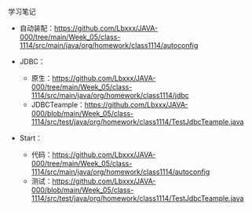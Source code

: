 学习笔记

- 自动装配：https://github.com/Lbxxx/JAVA-000/tree/main/Week_05/class-1114/src/main/java/org/homework/class1114/autoconfig

- JDBC：
  - 原生：https://github.com/Lbxxx/JAVA-000/tree/main/Week_05/class-1114/src/main/java/org/homework/class1114/jdbc
  - JDBCTeample：https://github.com/Lbxxx/JAVA-000/blob/main/Week_05/class-1114/src/test/java/org/homework/class1114/TestJdbcTeample.java

- Start：
  - 代码：https://github.com/Lbxxx/JAVA-000/tree/main/Week_05/class-1114/src/main/java/org/homework/class1114/autoconfig
  - 测试：https://github.com/Lbxxx/JAVA-000/blob/main/Week_05/class-1114/src/test/java/org/homework/class1114/TestJdbcTeample.java

